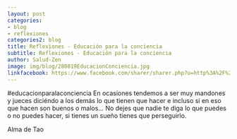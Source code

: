 ```yaml
---
layout: post
categories:
- blog
- reflexiones
categories2: blog
title: Reflexiones - Educación para la conciencia
subtitle: Reflexiones - Educación para la conciencia
author: Salud-Zen
image: img/blog/280819EducacionConciencia.jpg
linkfacebook: https://www.facebook.com/sharer/sharer.php?u=http%3A%2F%2Fwww.salud-zen.com%2Fblog%2Freflexiones%2F2019%2F08%2F28%2Freflexiones-educacion-conciencia.html&amp;src=sdkpreparse
---
```

#educacionparalaconciencia
En ocasiones tendemos a ser muy mandones y jueces diciéndo a los demás lo que tienen que hacer e incluso si en eso que hacen son buenos o malos...
No dejes que nadie te diga lo que puedes o no puedes hacer, si tienes un sueño tienes que perseguirlo.

Alma de Tao

